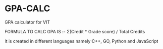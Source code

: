 # GPA-CALC
GPA calculator for VIT

FORMULA TO CALC GPA IS :- 
                                Σ(Credit * Grade score) / Total Credits

It is created in different languages namely C++, GO, Python and JavaScript
